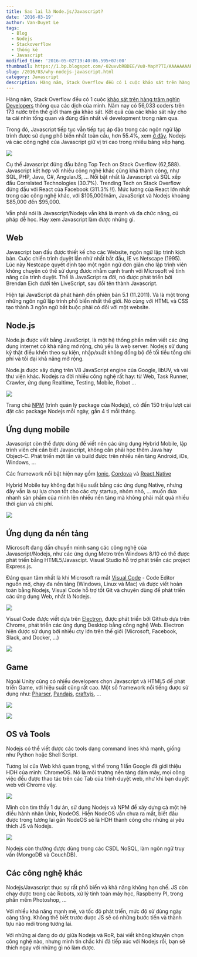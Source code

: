 ```yaml
---
title: Sao lại là Node.js/Javascript?
date: '2016-03-19'
author: Van-Duyet Le
tags:
  - Blog
  - Nodejs
  - Stackoverflow
  - thống kê
  - Javascript
modified_time: '2016-05-02T19:40:06.595+07:00'
thumbnail: https://1.bp.blogspot.com/-02uvvbRBDEE/Vu0-MapY7TI/AAAAAAAAR6o/TImmG942FQwE1RxaBpwQEt_n_6PC1G_ag/s1600/Screenshot%2Bfrom%2B2016-03-19%2B18-54-46.png
slug: /2016/03/why-nodejs-javascript.html
category: Javascript
description: Hàng năm, Stack Overflow đều có 1 cuộc khảo sát trên hàng trăm nghìn Developers thông qua các dịch của mình. Năm nay có 56,033 coders trên 173 nước trên thế giới tham gia khảo sát. Kết quả của các khảo sát này cho ta cái nhìn tổng quan và đúng đắn nhất về development trong năm qua.
---
```


Hàng năm, Stack Overflow đều có 1 cuộc [khảo sát trên hàng trăm nghìn Developers](http://stackoverflow.com/research/developer-survey-2016#overview) thông qua các dịch của mình. Năm nay có 56,033 coders trên 173 nước trên thế giới tham gia khảo sát. Kết quả của các khảo sát này cho ta cái nhìn tổng quan và đúng đắn nhất về development trong năm qua.

Trong đó, Javascript tiếp tục vẫn tiếp tục áp đảo trong các ngôn ngữ lập trình được sử dụng phổ biến nhất toàn cầu, hơn 55.4%, xem [ở đây](http://stackoverflow.com/research/developer-survey-2016#technology-top-tech-on-stack-overflow).
Nodejs và các công nghệ của Javascript giữ vị trí cao trong nhiều bảng xếp hạng.

[![](https://1.bp.blogspot.com/-02uvvbRBDEE/Vu0-MapY7TI/AAAAAAAAR6o/TImmG942FQwE1RxaBpwQEt_n_6PC1G_ag/s1600/Screenshot%2Bfrom%2B2016-03-19%2B18-54-46.png)](http://stackoverflow.com/research/developer-survey-2016#technology-top-tech-on-stack-overflow)

Cụ thể Javascript đứng đầu bảng Top Tech on Stack Overflow (62,588). Javascript kết hợp với nhiều công nghệ khác cũng khá thành công, như SQL, PHP, Java, C#, AngularJS, ... Nổi bật nhất là Javascript và SQL xếp đầu Correlated Technologies (30.7%). Trending Tech on Stack Overflow đứng đầu với React của Facebook (311.3% !!). Mức lương của React lớn nhất trong các công nghệ khác, với $105,000/năm, JavaScript và Nodejs khoảng $85,000 đến $95,000.

Vẫn phải nói là Javascript/Nodejs vẫn khá là mạnh và đa chức năng, cú pháp dễ học. Hay xem Javascript làm được những gì.

## Web

Javascript ban đầu được thiết kế cho các Website, ngôn ngữ lập trình kịch bản.
Cuộc chiến trình duyệt lần nhứ nhất bắt đầu, IE vs Netscape (1995). Lúc này Nestcape quyết định tạo một ngôn ngữ đơn giản cho lập trình viên không chuyên có thể sử dụng đươc nhằm cạnh tranh với Microsoft về tính năng của trình duyệt. Thế là JavaScript ra đời, nó được phát triển bởi Brendan Eich dưới tên LiveScript, sau đổi tên thành Javascript.

Hiện tại JavaScript đã phát hành đến phiên bản 5.1 (11.2011). Và là một trong những ngôn ngữ lập trình phổ biến nhất thế giới. Nó cùng với HTML và CSS tạo thành 3 ngôn ngữ bắt buộc phải có đối với một website.

## Node.js

Node.js được viết bằng JavaScript, là một hệ thống phần mềm viết các ứng dụng internet có khả năng mở rộng, chủ yếu là web server. Nodejs sử dụng kỹ thật điều khển theo sự kiện, nhập/xuất không đồng bộ để tối tiểu tổng chi phí và tối đại khả năng mở rộng.

Node.js được xây dựng trên V8 JavaScript engine của Google, libUV, và vài thư viện khác. Nodejs ra đời nhiều công nghệ rất hay: từ Web, Task Runner, Crawler, ứng dụng Realtime, Testing, Mobile, Robot ...

![](https://4.bp.blogspot.com/-Ve4dQumtFOk/Vu1Ebjwuh3I/AAAAAAAAR68/_R5N3c4mL18PlyquvtlKKmaZoO2p3RPKQ/s1600/Screenshot%2Bfrom%2B2016-03-19%2B19-21-23.png)

Trang chủ [NPM](http://npmjs.com/) (trình quản lý package của Nodejs), có đến 150 triệu lượt cài đặt các package Nodejs mỗi ngày, gần 4 tỉ mỗi tháng.

## Ứng dụng mobile

Javascript còn thể được dùng để viết nên các ứng dụng Hybrid Mobile, lập trình viên chỉ cần biết Javascript, không cần phải học thêm Java hay Object-C. Phát triển một lần và build được trên nhiều nền tảng Android, iOs, Windows, ...

Các framework nổi bật hiện nay gồm [Ionic](http://ionicframework.com/), [Cordova](https://cordova.apache.org/) và [React Native](https://facebook.github.io/react-native/)

Hybrid Mobile tuy không đạt hiệu suất bằng các ứng dụng Native, nhưng đây vẫn là sự lựa chọn tốt cho các cty startup, nhóm nhỏ, ... muốn đưa nhanh sản phẩm của mình lên nhiều nền tảng mà không phải mất quá nhiều thời gian và chi phí.

![](https://4.bp.blogspot.com/-r6iGXPWFJC4/Vu1GV0rh5jI/AAAAAAAAR7I/mrrP74HyJYk8yUUOXOIEykBM1jaUCo-Kw/s1600/Screenshot%2Bfrom%2B2016-03-19%2B19-29-38.png)

## Ứng dụng đa nền tảng

Microsoft đang dần chuyển mình sang các công nghệ của Javascript/Nodejs, như các ứng dụng Metro trên Windows 8/10 có thể được phát triển bằng HTML5/Javascipt. Visual Studio hỗ trợ phát triển các project Express.js.

Đáng quan tâm nhất là khi Microsoft ra mắt [Visual Code](https://code.visualstudio.com/) - Code Editor nguồn mở, chạy đa nền tảng (Windows, Linux và Mac) và được viết hoàn toàn bằng Nodejs, Visual Code hỗ trợ tốt Git và chuyên dùng để phát triển các ứng dụng Web, nhất là Nodejs.

[![](https://2.bp.blogspot.com/-_OhBdPN_7_Y/Vu1II86LiqI/AAAAAAAAR7U/TwPmvqehj3gaNPy4HCHH2lK1hql8xopVQ/s640/Debugging-1.png)](https://code.visualstudio.com/)

Visual Code được viết dựa trên [Electron](http://electron.atom.io/), được phát triển bởi Github dựa trên Chrome, phát triển các ứng dụng Desktop bằng công nghệ Web. Electron hiện được sử dụng bởi nhiều cty lớn trên thế giới (Microsoft, Facebook, Slack, and Docker, ...)

![](https://2.bp.blogspot.com/-IeFpOovCFo8/Vu1IlVCZ4bI/AAAAAAAAR7c/KwN_6NAFy3g2izRIsOQa2beR1I3VjxkDA/s1600/Screenshot%2Bfrom%2B2016-03-19%2B19-39-20.png)

## Game

Ngoài Unity cũng có nhiều developers chọn Javascript và HTML5 để phát triển Game, với hiệu suất cũng rất cao. Một số framework nổi tiếng được sử dụng như: [Pharser](http://phaser.io/), [Pandajs](http://www.pandajs.net/), [craftyjs](http://craftyjs.com/), ...

![](https://3.bp.blogspot.com/-5CryDTIuoAY/Vu1JvFKPVNI/AAAAAAAAR7s/n3erMJHL_GcHw1C_r7ulbLU5pWIP8sWag/s1600/Screenshot%2Bfrom%2B2016-03-19%2B19-43-52.png)

![](file:///home/duyetdev/Pictures/Screenshot%20from%202016-03-19%2019-43-52.png)

## OS và Tools

Nodejs có thể viết được các tools dạng command lines khá mạnh, giống như Python hoặc Shell Script.

Tương lai của Web khá quan trọng, vì thế trong 1 lần Google đã giới thiệu HDH của mình: ChromeOS. Nó là môi trường nền tảng đám mây, mọi công việc đều được thao tác trên các Tab của trình duyệt web, như khi bạn duyệt web với Chrome vậy.

![](https://3.bp.blogspot.com/-3oTYn8V9s1I/Vu1LJUOCjII/AAAAAAAAR74/HhFGoi2UqMwqRPYx0JCLGa8X9fhDjTkrw/s1600/newmenu.jpg)

Mình còn tìm thấy 1 dự án, sử dụng Nodejs và NPM để xây dựng cả một hệ điều hành nhân Unix, NodeOS. Hiện NodeOS vẫn chưa ra mắt, biết đâu được trong tương lai gần NodeOS sẽ là HDH thành công cho những ai yêu thích JS và Nodejs.

![](https://4.bp.blogspot.com/-jshajteTMvM/Vu1LXXjPLEI/AAAAAAAAR8A/XCmQlj0ivdAZUDOhS4oMsEmL_hMCchhAQ/s320/terminal-window%25402x.png)

Nodejs còn thường được dùng trong các CSDL NoSQL, làm ngôn ngữ truy vấn (MongoDB và CouchDB).

## Các công nghệ khác

Nodejs/Javascript thực sự rất phổ biến và khả năng không hạn chế. JS còn chạy được trong các Robots, xử lý tính toán máy học, Raspberry PI, trong phần mềm Photoshop, ...

Với nhiều khả năng mạnh mẽ, và tốc độ phát triển, mức độ sử dùng ngày càng tăng. Không thể biết trước được JS sẽ có những bước tiến và thành tựu nào mới trong tương lai.

Với những ai đang do dự giữa Nodejs và RoR, bài viết không khuyên chọn công nghệ nào, nhưng mình tin chắc khi đã tiếp xúc với Nodejs rồi, bạn sẽ thích ngay với những gì nó làm được.
